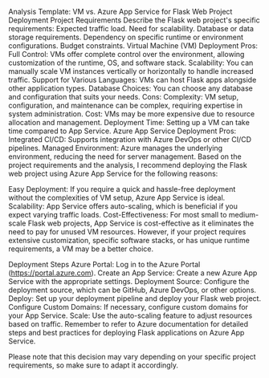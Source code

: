Analysis Template: VM vs. Azure App Service for Flask Web Project Deployment
Project Requirements
Describe the Flask web project's specific requirements:
Expected traffic load.
Need for scalability.
Database or data storage requirements.
Dependency on specific runtime or environment configurations.
Budget constraints.
Virtual Machine (VM) Deployment
Pros:
Full Control: VMs offer complete control over the environment, allowing customization of the runtime, OS, and software stack.
Scalability: You can manually scale VM instances vertically or horizontally to handle increased traffic.
Support for Various Languages: VMs can host Flask apps alongside other application types.
Database Choices: You can choose any database and configuration that suits your needs.
Cons:
Complexity: VM setup, configuration, and maintenance can be complex, requiring expertise in system administration.
Cost: VMs may be more expensive due to resource allocation and management.
Deployment Time: Setting up a VM can take time compared to App Service.
Azure App Service Deployment
Pros:
Integrated CI/CD: Supports integration with Azure DevOps or other CI/CD pipelines.
Managed Environment: Azure manages the underlying environment, reducing the need for server management.
Based on the project requirements and the analysis, I recommend deploying the Flask web project using Azure App Service for the following reasons:

Easy Deployment: If you require a quick and hassle-free deployment without the complexities of VM setup, Azure App Service is ideal.
Scalability: App Service offers auto-scaling, which is beneficial if you expect varying traffic loads.
Cost-Effectiveness: For most small to medium-scale Flask web projects, App Service is cost-effective as it eliminates the need to pay for unused VM resources.
However, if your project requires extensive customization, specific software stacks, or has unique runtime requirements, a VM may be a better choice.

Deployment Steps
Azure Portal: Log in to the Azure Portal (https://portal.azure.com).
Create an App Service: Create a new Azure App Service with the appropriate settings.
Deployment Source: Configure the deployment source, which can be GitHub, Azure DevOps, or other options.
Deploy: Set up your deployment pipeline and deploy your Flask web project.
Configure Custom Domains: If necessary, configure custom domains for your App Service.
Scale: Use the auto-scaling feature to adjust resources based on traffic.
Remember to refer to Azure documentation for detailed steps and best practices for deploying Flask applications on Azure App Service.

Please note that this decision may vary depending on your specific project requirements, so make sure to adapt it accordingly.